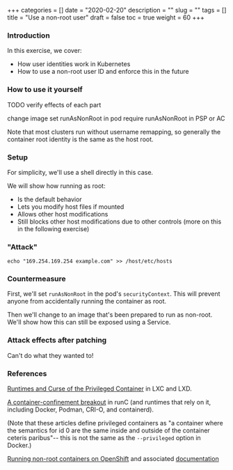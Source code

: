 +++
categories = []
date = "2020-02-20"
description = ""
slug = ""
tags = []
title = "Use a non-root user"
draft = false
toc = true
weight = 60
+++

### Introduction
In this exercise, we cover:

 - How user identities work in Kubernetes
 - How to use a non-root user ID and enforce this in the future

### How to use it yourself
TODO verify effects of each part

change image
set runAsNonRoot in pod
require runAsNonRoot in PSP or AC

Note that most clusters run without username remapping,
so generally the container root identity is the same as the host root.

### Setup
For simplicity, we'll use a shell directly in this case.

We will show how running as root:
 - Is the default behavior
 - Lets you modify host files if mounted
 - Allows other host modifications
 - Still blocks other host modifications due to other controls
   (more on this in the following exercise)

### "Attack"
`echo "169.254.169.254 example.com" >> /host/etc/hosts`

### Countermeasure
First, we'll set `runAsNonRoot` in the pod's `securityContext`.
This will prevent anyone from accidentally running the container as root.

Then we'll change to an image that's been prepared to run as non-root. We'll show how this can still be exposed using a Service.

### Attack effects after patching
Can't do what they wanted to!

### References
[Runtimes and Curse of the Privileged Container](https://brauner.github.io/2019/02/12/privileged-containers.html) in LXC and LXD.

[A container-confinement breakout](https://lwn.net/Articles/781013/) in runC (and runtimes that rely on it, including Docker, Podman, CRI-O, and containerd).

(Note that these articles define privileged containers as
"a container where the semantics for id 0 are the same inside and outside of the container ceteris paribus"--
this is not the same as the `--privileged` option in Docker.)

[Running non-root containers on OpenShift](https://engineering.bitnami.com/articles/running-non-root-containers-on-openshift.html) and associated [documentation](https://docs.bitnami.com/containers/how-to/work-with-non-root-containers/)
